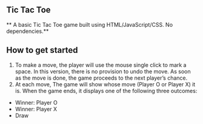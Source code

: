 ## Tic Tac Toe

** A basic Tic Tac Toe game built using HTML/JavaScript/CSS. No dependencies.**

## How to get started

1. To make a move, the player will use the mouse single click to mark a space. In this version, there is no provision to undo the move. As soon as the move is done, the game proceeds to the next player’s chance.
2. At each move, The game will show whose move (Player O or Player X) it is. When the game ends, it displays one of the following three outcomes:

* Winner: Player O
* Winner: Player X
* Draw
